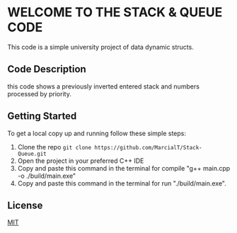 # WELCOME TO THE STACK & QUEUE CODE

This code is a simple university project of data dynamic structs.

## Code Description

this code shows a previously inverted entered stack and numbers processed by priority.

## Getting Started

To get a local copy up and running follow these simple steps:

1. Clone the repo `git clone https://github.com/MarcialT/Stack-Queue.git`
2. Open the project in your preferred C++ IDE
3. Copy and paste this command in the terminal for compile "g++ main.cpp -o ./build/main.exe"
4. Copy and paste this command in the terminal for run "./build/main.exe".

## License

[MIT](https://choosealicense.com/licenses/mit/)